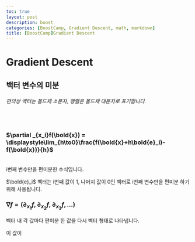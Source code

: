 ```yaml
---
toc: true
layout: post
description: boost
categories: [BoostCamp, Gradient Descent, math, markdown]
title: [BoostCamp]Gradient Descent
---
```

# Gradient Descent 

## 백터 변수의 미분
###### 편의상 백터는 볼드체 소문자, 행렬은 볼드체 대문자로 표기합니다.
<br/> 

### $\partial _{x_i}f(\bold{x}) = \displaystyle\lim_{h\to0}\frac{f(\bold{x}+h\bold{e}_i)-f(\bold{x})}{h}$

<br/>
i번째 변수만을 편미분한 수식입니다.

$\bold{e}_i$ 벡터는 i번째 값이 1, 나머지 값이 0인 벡터로 i번째 변수만을 편미분 하기 위해 사용됩니다. 

### $\nabla f = (\partial_{x_1}f,\partial_{x_2}f,\partial_{x_3}f, ...)$

벡터 내 각 값마다 편미분 한 값을 다시 벡터 형태로 나타냅니다.

이 값이 
